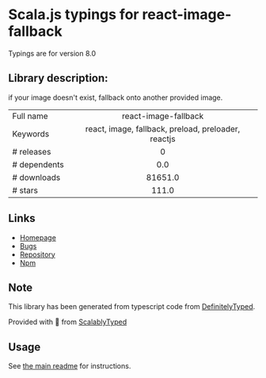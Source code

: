 
# Scala.js typings for react-image-fallback

Typings are for version 8.0

## Library description:
if your image doesn't exist, fallback onto another provided image.

|                    |                 |
| ------------------ | :-------------: |
| Full name          | react-image-fallback |
| Keywords           | react, image, fallback, preload, preloader, reactjs |
| # releases         | 0 |
| # dependents       | 0.0 |
| # downloads        | 81651.0 |
| # stars            | 111.0 |

## Links
- [Homepage](https://github.com/socialtables/react-image-fallback)
- [Bugs](https://github.com/socialtables/react-image-fallback/issues)
- [Repository](https://github.com/socialtables/react-image-fallback)
- [Npm](https://www.npmjs.com/package/react-image-fallback)
    


## Note
This library has been generated from typescript code from [DefinitelyTyped](https://definitelytyped.org).

Provided with :purple_heart: from [ScalablyTyped](https://github.com/oyvindberg/ScalablyTyped)

## Usage
See [the main readme](../../readme.md) for instructions.


